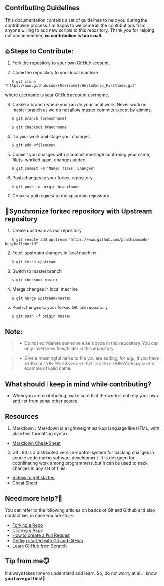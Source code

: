 ## Contributing Guidelines

This documentation contains a set of guidelines to help you during the contribution process. 
I'm happy to welcome all the contributions from anyone willing to add new scripts to this repository. Thank you for helping out and remember,
**no contribution is too small.**

## 💥Steps to Contribute:

1. Fork the repository to your own GitHub account.

2. Clone the repository to your local machine
```
   $ git clone "https://www.github.com/{Username}/HelloWorld_Firstname.git"
```
   where username is your GitHub account username.

3. Create a branch where you can do your local work. Never work on master branch as we do not allow master commits except by admins.
```
   $ git branch {branchname}
```

```
   $ git checkout branchname
```

4. Do your work and stage your changes.
```
   $ git add <filename>
 ``` 
5. Commit you changes with a commit message containing your name, file(s) worked upon, changes added.
```
   $ git commit -m "Name| files| Changes"
```
6. Push changes to your forked repository
```
   $ git push -u origin branchname
```
7. Create a pull request to the upstream repository.


<h2>📜Synchronize forked repository with Upstream repository</h2>

1. Create upstream as our repository
```
   $ git remote add upstream "https://www.github.com/prathimacode-hub/HelloWorld"
```
2. Fetch upstream changes in local machine
```
   $ git fetch upstream
```
3. Switch to master branch
```
   $ git checkout master
```
4. Merge changes in local machine
```
   $ git merge upstream/master
```
5. Push changes to your forked GitHub repository
```
   $ git push -f origin master
```

## Note:

> - Do not edit/delete someone else's code in this repository. You can only insert new files/folder in this repository.

> - Give a meaningful name to file you are adding, for e.g., if you have written a Hello World code on Python, then HelloWorld.py is one example of valid name.

## What should I keep in mind while contributing?
- When you are contributing, make sure that the work is entirely your own and not from some other source.

## Resources
1. Markdown : Markdown is a lightweight markup language like HTML, with plain text formatting syntax. 

  * [Markdown Cheat-Sheet](https://github.com/adam-p/markdown-here/wiki/Markdown-Cheatsheet)

2. Git : Git is a distributed version-control system for tracking changes in source code during software development. It is designed for coordinating work among programmers, but it can be used to track changes in any set of files.
  * [Videos to get started](https://www.youtube.com/watch?v=xAAmje1H9YM&list=PLeo1K3hjS3usJuxZZUBdjAcilgfQHkRzW)
  * [Cheat Sheet](https://www.atlassian.com/git/tutorials/atlassian-git-cheatsheet)

## Need more help?🤔
You can refer to the following articles on basics of Git and Github and also contact me, in case you are stuck:
- [Forking a Repo](https://help.github.com/en/github/getting-started-with-github/fork-a-repo)
- [Cloning a Repo](https://help.github.com/en/desktop/contributing-to-projects/creating-an-issue-or-pull-request)
- [How to create a Pull Request](https://opensource.com/article/19/7/create-pull-request-github)
- [Getting started with Git and GitHub](https://towardsdatascience.com/getting-started-with-git-and-github-6fcd0f2d4ac6)
- [Learn GitHub from Scratch](https://lab.github.com/githubtraining/introduction-to-github)

## Tip from me😇
It always takes time to understand and learn. So, do not worry at all. I know **you have got this**!💪
